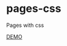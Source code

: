 # pages-css
Pages with css

[DEMO](http://htmlpreview.github.io/?https://github.com/lttxzmj/pages-css/blob/master/dreamzy/index.html)
